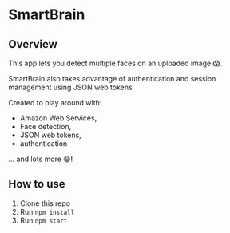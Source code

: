 # SmartBrain

## Overview

This app lets you detect multiple faces on an uploaded image 😱.

SmartBrain also takes advantage of authentication and session management using JSON web tokens

Created to play around with:

- Amazon Web Services,
- Face detection,
- JSON web tokens,
- authentication

... and lots more 😁!

## How to use

1. Clone this repo
2. Run `npm install`
3. Run `npm start`
